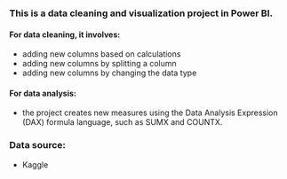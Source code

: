 ### This is a data cleaning and visualization project in Power BI. 

#### For data cleaning, it involves:
- adding new columns based on calculations
- adding new columns by splitting a column
- adding new columns by changing the data type

#### For data analysis:
- the project creates new measures using the Data Analysis Expression (DAX) formula language, such as SUMX and COUNTX.

### Data source:

- Kaggle
